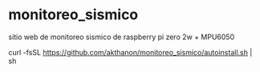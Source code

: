 # monitoreo_sismico
sitio web de monitoreo sismico de raspberry pi zero 2w + MPU6050


curl -fsSL https://github.com/akthanon/monitoreo_sismico/autoinstall.sh | sh
